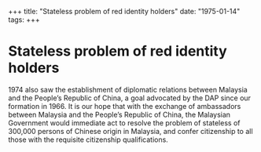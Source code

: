 +++ 
title: "Stateless problem of red identity holders"
date: "1975-01-14"
tags:
+++

# Stateless problem of red identity holders

1974 also saw the establishment of diplomatic relations between Malaysia and the People’s Republic of China, a goal advocated by the DAP since our formation in 1966. It is our hope that with the exchange of ambassadors between Malaysia and the People’s Republic of China, the Malaysian Government would immediate act to resolve the problem of stateless of 300,000 persons of Chinese origin in Malaysia, and confer citizenship to all those with the requisite citizenship qualifications.
 
